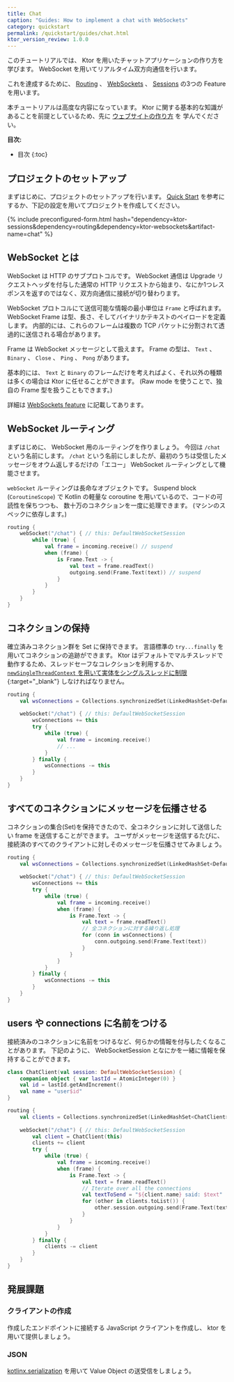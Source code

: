 ```yaml
---
title: Chat
caption: "Guides: How to implement a chat with WebSockets"
category: quickstart
permalink: /quickstart/guides/chat.html
ktor_version_review: 1.0.0
---
```



このチュートリアルでは、 Ktor を用いたチャットアプリケーションの作り方を学びます。
WebSocket を用いてリアルタイム双方向通信を行います。

これを達成するために、 [Routing] 、 [WebSockets] 、 [Sessions] の3つの Feature を用います。

[Routing]: /servers/features/routing.html
[WebSockets]: /servers/features/websockets.html
[Sessions]: /servers/features/sessions.html

本チュートリアルは高度な内容になっています。
Ktor に関する基本的な知識があることを前提としているため、先に [ウェブサイトの作り方](/quickstart/guides/website.html) を
学んでください。

**目次:**

* 目次
{:toc}

## プロジェクトのセットアップ

まずはじめに、プロジェクトのセットアップを行います。
[Quick Start](/quickstart/index.html) を参考にするか、下記の設定を用いてプロジェクトを作成してください。

{% include preconfigured-form.html hash="dependency=ktor-sessions&dependency=routing&dependency=ktor-websockets&artifact-name=chat" %}

## WebSocket とは

WebSocket は HTTP のサブプロトコルです。
WebSocket 通信は Upgrade リクエストヘッダを付与した通常の HTTP リクエストから始まり、なにか1つレスポンスを返すのではなく、双方向通信に接続が切り替わります。

WebSocket プロトコルにて送信可能な情報の最小単位は `Frame` と呼ばれます。
WebSocket Frame は型、長さ、そしてバイナリかテキストのペイロードを定義します。
内部的には、これらのフレームは複数の TCP パケットに分割されて透過的に送信される場合があります。

Frame は WebSocket メッセージとして扱えます。
Frame の型は、 `Text` 、 `Binary` 、 `Close` 、 `Ping` 、 `Pong` があります。

基本的には、 `Text` と `Binary` のフレームだけを考えればよく、それ以外の種類は多くの場合は Ktor に任せることができます。
(Raw mode を使うことで、独自の Frame 型を扱うこともできます。)

詳細は [WebSockets feature](/servers/features/websockets.html) に記載してあります。

## WebSocket ルーティング

まずはじめに、 WebSocket 用のルーティングを作りましょう。
今回は `/chat` という名前にします。
`/chat` という名前にしましたが、最初のうちは受信したメッセージをオウム返しするだけの「エコー」 WebSocket ルーティングとして機能させます。

`webSocket` ルーティングは長命なオブジェクトです。
Suspend block (`CoroutineScope`) で Kotlin の軽量な coroutine を用いているので、コードの可読性を保ちつつも、
数十万のコネクションを一度に処理できます。 (マシンのスペックに依存します。)

```kotlin
routing {
    webSocket("/chat") { // this: DefaultWebSocketSession
        while (true) {
            val frame = incoming.receive() // suspend
            when (frame) {
                is Frame.Text -> {
                    val text = frame.readText()
                    outgoing.send(Frame.Text(text)) // suspend
                }
            }
        }
    }
}
```

## コネクションの保持

確立済みコネクション群を Set に保持できます。
言語標準の `try...finally` を用いてコネクションの追跡ができます。
Ktor はデフォルトでマルチスレッドで動作するため、スレッドセーフなコレクションを利用するか、
[`newSingleThreadContext` を用いて実体をシングルスレッドに制限](https://github.com/Kotlin/kotlinx.coroutines/blob/master/coroutines-guide.md#coroutine-context-and-dispatchers){:target="_blank"}
しなければなりません。

```kotlin
routing {
    val wsConnections = Collections.synchronizedSet(LinkedHashSet<DefaultWebSocketSession>())
    
    webSocket("/chat") { // this: DefaultWebSocketSession
        wsConnections += this
        try {
            while (true) {
                val frame = incoming.receive()
                // ...
            }
        } finally {
            wsConnections -= this
        }
    }
}
```

## すべてのコネクションにメッセージを伝播させる

コネクションの集合(Set)を保持できたので、全コネクションに対して送信したい frame を送信することができます。
ユーザがメッセージを送信するたびに、接続済のすべてのクライアントに対しそのメッセージを伝播させてみましょう。

```kotlin
routing {
    val wsConnections = Collections.synchronizedSet(LinkedHashSet<DefaultWebSocketSession>())
    
    webSocket("/chat") { // this: DefaultWebSocketSession
        wsConnections += this
        try {
            while (true) {
                val frame = incoming.receive()
                when (frame) {
                    is Frame.Text -> {
                        val text = frame.readText()
                        // 全コネクションに対する繰り返し処理
                        for (conn in wsConnections) {
                            conn.outgoing.send(Frame.Text(text))
                        }
                    }
                }
            }
        } finally {
            wsConnections -= this
        }
    }
}
```

## users や connections に名前をつける

接続済みのコネクションに名前をつけるなど、何らかの情報を付与したくなることがあります。
下記のように、 WebSocketSession となにかを一緒に情報を保持することができます。

```kotlin
class ChatClient(val session: DefaultWebSocketSession) {
    companion object { var lastId = AtomicInteger(0) }
    val id = lastId.getAndIncrement()
    val name = "user$id"
}

routing {
    val clients = Collections.synchronizedSet(LinkedHashSet<ChatClient>())
    
    webSocket("/chat") { // this: DefaultWebSocketSession
        val client = ChatClient(this)
        clients += client
        try {
            while (true) {
                val frame = incoming.receive()
                when (frame) {
                    is Frame.Text -> {
                        val text = frame.readText()
                        // Iterate over all the connections
                        val textToSend = "${client.name} said: $text"
                        for (other in clients.toList()) {
                            other.session.outgoing.send(Frame.Text(textToSend))
                        }
                    }
                }
            }
        } finally {
            clients -= client
        }
    }
}
```

## 発展課題

### クライアントの作成

作成したエンドポイントに接続する JavaScript クライアントを作成し、 ktor を用いて提供しましょう。

### JSON

[kotlinx.serialization](https://github.com/Kotlin/kotlinx.serialization) を用いて Value Object の送受信をしましょう。

